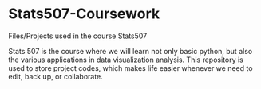 # Stats507-Coursework
Files/Projects used in the course Stats507

Stats 507 is the course where we will learn not only basic python, but also the various applications in data visualization analysis. This repository is used to store project codes, which makes life easier whenever we need to edit, back up, or collaborate.
